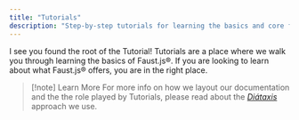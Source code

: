 ```yaml
---
title: "Tutorials"
description: "Step-by-step tutorials for learning the basics and core features of Faust.js through hands-on examples."
---
```


I see you found the root of the Tutorial! Tutorials are a place where we walk you through learning the basics of Faust.js®. If you are looking to learn about what Faust.js® offers, you are in the right place.

> [!note] Learn More
> For more info on how we layout our documentation and the the role played by Tutorials, please read about the [_Diátaxis_](https://diataxis.fr/tutorials/) approach we use.
